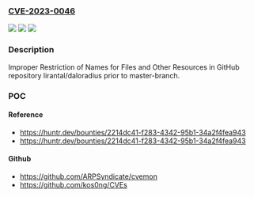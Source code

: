 ### [CVE-2023-0046](https://cve.mitre.org/cgi-bin/cvename.cgi?name=CVE-2023-0046)
![](https://img.shields.io/static/v1?label=Product&message=lirantal%2Fdaloradius&color=blue)
![](https://img.shields.io/static/v1?label=Version&message=%3C%20master-branch%20&color=brighgreen)
![](https://img.shields.io/static/v1?label=Vulnerability&message=CWE-641%20Improper%20Restriction%20of%20Names%20for%20Files%20and%20Other%20Resources&color=brighgreen)

### Description

Improper Restriction of Names for Files and Other Resources in GitHub repository lirantal/daloradius prior to master-branch.

### POC

#### Reference
- https://huntr.dev/bounties/2214dc41-f283-4342-95b1-34a2f4fea943
- https://huntr.dev/bounties/2214dc41-f283-4342-95b1-34a2f4fea943

#### Github
- https://github.com/ARPSyndicate/cvemon
- https://github.com/kos0ng/CVEs


